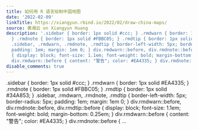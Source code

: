 ```yaml
---
title: 如何用 R 语言绘制中国地图
date: '2022-02-09'
linkTitle: https://xiangyun.rbind.io/2022/02/draw-china-maps/
source: 黄湘云 on Xiangyun Huang
description: '.sidebar { border: 1px solid #ccc; } .rmdwarn { border: 1px solid #EA4335;
  } .rmdnote { border: 1px solid #FBBC05; } .rmdtip { border: 1px solid #34A853; }
  .sidebar, .rmdwarn, .rmdnote, .rmdtip { border-left-width: 5px; border-radius: 5px;
  padding: 1em; margin: 1em 0; } div.rmdwarn::before, div.rmdnote::before, div.rmdtip::before
  { display: block; font-size: 1.1em; font-weight: bold; margin-bottom: 0.25em; }
  div.rmdwarn::before { content: "警告"; color: #EA4335; } div.rmdnote::before { ...'
disable_comments: true
---
```

.sidebar { border: 1px solid #ccc; } .rmdwarn { border: 1px solid #EA4335; } .rmdnote { border: 1px solid #FBBC05; } .rmdtip { border: 1px solid #34A853; } .sidebar, .rmdwarn, .rmdnote, .rmdtip { border-left-width: 5px; border-radius: 5px; padding: 1em; margin: 1em 0; } div.rmdwarn::before, div.rmdnote::before, div.rmdtip::before { display: block; font-size: 1.1em; font-weight: bold; margin-bottom: 0.25em; } div.rmdwarn::before { content: "警告"; color: #EA4335; } div.rmdnote::before { ...